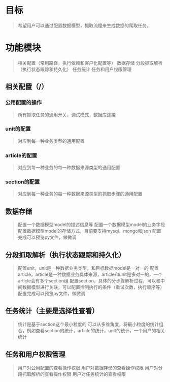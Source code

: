 # 目标
>   希望用户可以通过配置数据模型，抓取流程来生成数据的爬取任务。

# 功能模块
>   相关配置（常用路径，执行依赖和客户化配置等）
>   数据存储
>   分段抓取解析（执行状态跟踪和持久化）
>   任务统计
>   任务和用户权限管理

##  相关配置（/）
### 公用配置的操作
>   所有抓取任务的通用开关，调试模式，数据库连接
### unit的配置
>   对应到每一种业务类型的通用配置
### article的配置
>   对应到每一种业务的每一种数据来源类型的通用配置
### section的配置
>   对应到每一种业务的每一种数据来源类型的抓取步骤的通用配置

##  数据存储
>   配置一个数据模型model的描述信息等
>   配置一个数据模型model的业务字段
>   配置数据模型model的存储方式，目前要支持mysql，mongo和json
>   配置完成可以预览py文件，做微调

##  分段抓取解析（执行状态跟踪和持久化）
>   配置unit，unit是一种数据业务类型，和目标数据model是一对一的
>   配置article，article是一种数据业务具体来源，article和unit是多对一的，一个article会有多个section组
>   配置section，具体的分步骤解析过程，可以和中间数据模型进行关联，可以配置控制执行的条件（重试次数，执行顺序等）
>   配置完成可以预览py文件，做微调

##  任务统计（主要是选择性查看）
>   统计是基于section这个最小粒度的
>   可以从多维角度，将最小粒度的统计组合，例如查看section的统计，article的统计，unit的统计，一个用户的相关统计

##  任务和用户权限管理
>   用户对公用配置的查看操作权限
>   用户对数据存储的查看操作权限
>   用户对分段抓取解析的查看操作权限
>   用户对任务统计的查看权限